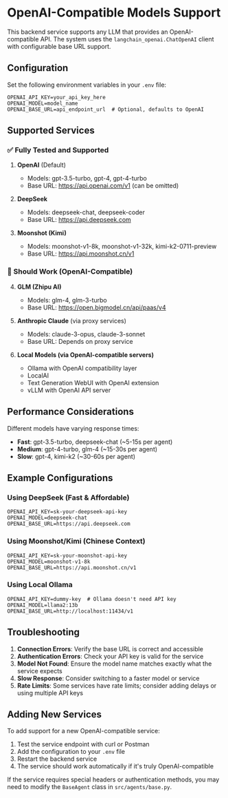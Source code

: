 # OpenAI-Compatible Models Support

This backend service supports any LLM that provides an OpenAI-compatible API. The system uses the `langchain_openai.ChatOpenAI` client with configurable base URL support.

## Configuration

Set the following environment variables in your `.env` file:

```env
OPENAI_API_KEY=your_api_key_here
OPENAI_MODEL=model_name
OPENAI_BASE_URL=api_endpoint_url  # Optional, defaults to OpenAI
```

## Supported Services

### ✅ Fully Tested and Supported

1. **OpenAI** (Default)
   - Models: gpt-3.5-turbo, gpt-4, gpt-4-turbo
   - Base URL: https://api.openai.com/v1 (can be omitted)
   
2. **DeepSeek**
   - Models: deepseek-chat, deepseek-coder
   - Base URL: https://api.deepseek.com
   
3. **Moonshot (Kimi)**
   - Models: moonshot-v1-8k, moonshot-v1-32k, kimi-k2-0711-preview
   - Base URL: https://api.moonshot.cn/v1

### 🔄 Should Work (OpenAI-Compatible)

4. **GLM (Zhipu AI)**
   - Models: glm-4, glm-3-turbo
   - Base URL: https://open.bigmodel.cn/api/paas/v4
   
5. **Anthropic Claude** (via proxy services)
   - Models: claude-3-opus, claude-3-sonnet
   - Base URL: Depends on proxy service
   
6. **Local Models (via OpenAI-compatible servers)**
   - Ollama with OpenAI compatibility layer
   - LocalAI
   - Text Generation WebUI with OpenAI extension
   - vLLM with OpenAI API server

## Performance Considerations

Different models have varying response times:
- **Fast**: gpt-3.5-turbo, deepseek-chat (~5-15s per agent)
- **Medium**: gpt-4-turbo, glm-4 (~15-30s per agent)
- **Slow**: gpt-4, kimi-k2 (~30-60s per agent)

## Example Configurations

### Using DeepSeek (Fast & Affordable)
```env
OPENAI_API_KEY=sk-your-deepseek-api-key
OPENAI_MODEL=deepseek-chat
OPENAI_BASE_URL=https://api.deepseek.com
```

### Using Moonshot/Kimi (Chinese Context)
```env
OPENAI_API_KEY=sk-your-moonshot-api-key
OPENAI_MODEL=moonshot-v1-8k
OPENAI_BASE_URL=https://api.moonshot.cn/v1
```

### Using Local Ollama
```env
OPENAI_API_KEY=dummy-key  # Ollama doesn't need API key
OPENAI_MODEL=llama2:13b
OPENAI_BASE_URL=http://localhost:11434/v1
```

## Troubleshooting

1. **Connection Errors**: Verify the base URL is correct and accessible
2. **Authentication Errors**: Check your API key is valid for the service
3. **Model Not Found**: Ensure the model name matches exactly what the service expects
4. **Slow Response**: Consider switching to a faster model or service
5. **Rate Limits**: Some services have rate limits; consider adding delays or using multiple API keys

## Adding New Services

To add support for a new OpenAI-compatible service:
1. Test the service endpoint with curl or Postman
2. Add the configuration to your `.env` file
3. Restart the backend service
4. The service should work automatically if it's truly OpenAI-compatible

If the service requires special headers or authentication methods, you may need to modify the `BaseAgent` class in `src/agents/base.py`.